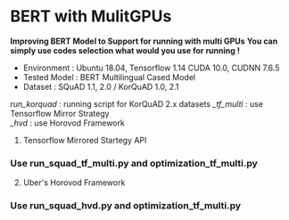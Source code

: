 # BERT with MulitGPUs
__Improving BERT Model to Support for running with multi GPUs__
__You can simply use codes selection what would you use for running !__

- Environment : Ubuntu 18.04, Tensorflow 1.14 CUDA 10.0, CUDNN 7.6.5
- Tested Model : BERT Multilingual Cased Model
- Dataset : SQuAD 1.1, 2.0 / KorQuAD 1.0, 2.1

*run_korquad* : running script for KorQuAD 2.x datasets 
*_tf_multi* : use Tensorflow Mirror Strategy <br />
*_hvd* : use Horovod Framework <br />

1. Tensorflow Mirrored Startegy API
### Use run_squad_tf_multi.py and optimization_tf_multi.py

2. Uber's Horovod Framework
### Use run_squad_hvd.py and optimization_tf_multi.py
